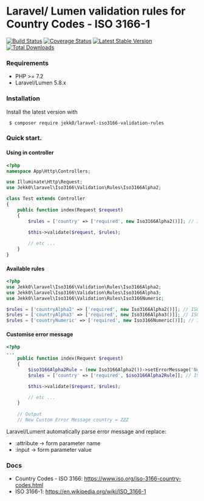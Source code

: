 # Laravel/ Lumen validation rules for Country Codes - ISO 3166-1
[![Build Status](https://travis-ci.org/jekk0/laravel-iso3166-validation-rules.svg?branch=master)](https://travis-ci.org/jekk0/laravel-iso3166-validation-rules)
[![Coverage Status](https://codecov.io/gh/jekk0/laravel-iso3166-validation-rules/branch/master/graphs/badge.svg)](https://codecov.io/gh/jekk0/laravel-iso3166-validation-rules)
[![Latest Stable Version](https://poser.pugx.org/jekk0/laravel-iso3166-validation-rules/v/stable)](https://packagist.org/packages/jekk0/laravel-iso3166-validation-rules)
[![Total Downloads](https://poser.pugx.org/jekk0/laravel-iso3166-validation-rules/downloads)](https://packagist.org/packages/jekk0/laravel-iso3166-validation-rules)

### Requirements

 * PHP >= 7.2
 * Laravel/Lumen 5.8.x 

### Installation

 Install the latest version with
```
 $ composer require jekk0/laravel-iso3166-validation-rules
```

### Quick start.
#### Using in controller
```php
<?php
namespace App\Http\Controllers;

use Illuminate\Http\Request;
use Jekk0\laravel\Iso3166\Validation\Rules\Iso3166Alpha2;

class Test extends Controller
{
    public function index(Request $request)
    {
        $rules = ['country' => ['required', new Iso3166Alpha2()]]; // ISO3166-1 Alpha2 validation rule

        $this->validate($request, $rules);
        
        // etc ...
    }
}

```

#### Available rules
```php
<?php
use Jekk0\laravel\Iso3166\Validation\Rules\Iso3166Alpha2;
use Jekk0\laravel\Iso3166\Validation\Rules\Iso3166Alpha3;
use Jekk0\laravel\Iso3166\Validation\Rules\Iso3166Numeric;

$rules = ['countryAlpha2' => ['required', new Iso3166Alpha2()]]; // ISO3166-1 Alpha2 validation rule
$rules = ['countryAlpha3' => ['required', new Iso3166Alpha3()]]; // ISO3166-1 Alpha3 validation rule
$rules = ['countryNumeric' => ['required', new Iso3166Numeric()]]; // ISO3166-1 Numeric validation rule
```
#### Customise error message
```php
<?php
...
    public function index(Request $request)
    {
        $iso3166Alpha2Rule = (new Iso3166Alpha2())->setErrorMessage('New Custom Error Message :attribute = :input');
        $rules = ['country' => ['required', $iso3166Alpha2Rule]]; // ISO3166-1 Alpha2 validation rule

        $this->validate($request, $rules);

        // etc ...
    }
    
    // Output
    // New Custom Error Message country = ZZZ
```
Laravel/Lument automatically parse error message and replace: 
 * :attribute -> form parameter name 
 * :input     -> form parameter value 

### Docs
 * Country Codes - ISO 3166: https://www.iso.org/iso-3166-country-codes.html
 * ISO 3166-1: https://en.wikipedia.org/wiki/ISO_3166-1